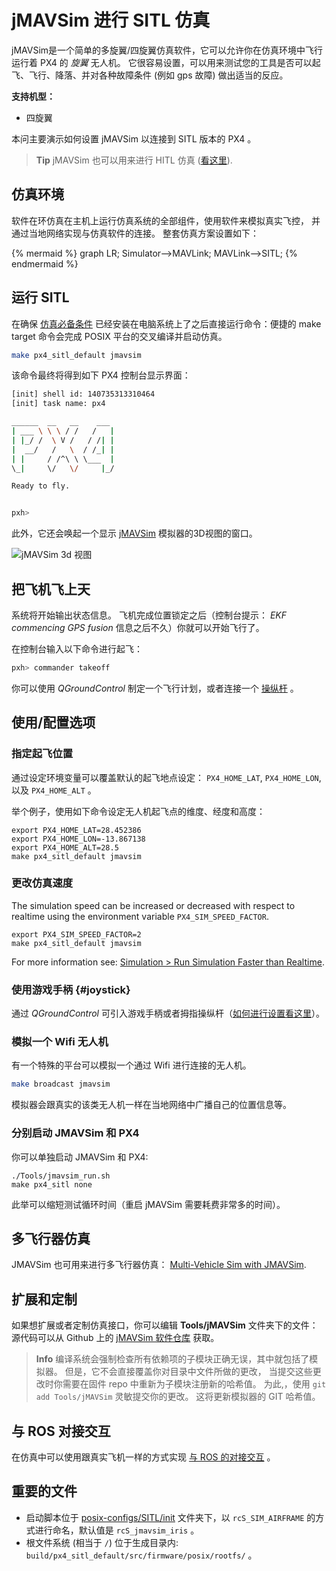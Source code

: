 # jMAVSim 进行 SITL 仿真

jMAVSim是一个简单的多旋翼/四旋翼仿真软件，它可以允许你在仿真环境中飞行运行着 PX4 的 *旋翼* 无人机。 它很容易设置，可以用来测试您的工具是否可以起飞、飞行、降落、并对各种故障条件 (例如 gps 故障) 做出适当的反应。

<strong>支持机型：</strong>

* 四旋翼

本问主要演示如何设置 jMAVSim 以连接到 SITL 版本的 PX4 。

> **Tip** jMAVSim 也可以用来进行 HITL 仿真 ([看这里](../simulation/hitl.md#using-jmavsim-quadrotor)).

## 仿真环境

软件在环仿真在主机上运行仿真系统的全部组件，使用软件来模拟真实飞控， 并通过当地网络实现与仿真软件的连接。 整套仿真方案设置如下：

{% mermaid %} graph LR; Simulator-->MAVLink; MAVLink-->SITL; {% endmermaid %}

## 运行 SITL

在确保 [仿真必备条件](../setup/dev_env.md) 已经安装在电脑系统上了之后直接运行命令：便捷的 make target 命令会完成 POSIX 平台的交叉编译并启动仿真。

```sh
make px4_sitl_default jmavsim
```

该命令最终将得到如下 PX4 控制台显示界面：

```sh
[init] shell id: 140735313310464
[init] task name: px4

______  __   __    ___ 
| ___ \ \ \ / /   /   |
| |_/ /  \ V /   / /| |
|  __/   /   \  / /_| |
| |     / /^\ \ \___  |
\_|     \/   \/     |_/

Ready to fly.


pxh>
```

此外，它还会唤起一个显示 [jMAVSim](https://github.com/PX4/jMAVSim) 模拟器的3D视图的窗口。

![jMAVSim 3d 视图](../../assets/simulation/jmavsim.jpg)

## 把飞机飞上天

系统将开始输出状态信息。 飞机完成位置锁定之后（控制台提示： *EKF commencing GPS fusion* 信息之后不久）你就可以开始飞行了。

在控制台输入以下命令进行起飞：

```sh
pxh> commander takeoff
```

你可以使用 *QGroundControl* 制定一个飞行计划，或者连接一个 [操纵杆](#joystick) 。

## 使用/配置选项

### 指定起飞位置

通过设定环境变量可以覆盖默认的起飞地点设定： `PX4_HOME_LAT`, `PX4_HOME_LON`, 以及 `PX4_HOME_ALT` 。

举个例子，使用如下命令设定无人机起飞点的维度、经度和高度：

    export PX4_HOME_LAT=28.452386
    export PX4_HOME_LON=-13.867138
    export PX4_HOME_ALT=28.5
    make px4_sitl_default jmavsim
    

### 更改仿真速度

The simulation speed can be increased or decreased with respect to realtime using the environment variable `PX4_SIM_SPEED_FACTOR`.

    export PX4_SIM_SPEED_FACTOR=2
    make px4_sitl_default jmavsim
    

For more information see: [Simulation > Run Simulation Faster than Realtime](../simulation/README.md#simulation_speed).

### 使用游戏手柄 {#joystick}

通过 *QGroundControl* 可引入游戏手柄或者拇指操纵杆（[如何进行设置看这里](../simulation/README.md#joystickgamepad-integration)）。

### 模拟一个 Wifi 无人机

有一个特殊的平台可以模拟一个通过 Wifi 进行连接的无人机。

```sh
make broadcast jmavsim
```

模拟器会跟真实的该类无人机一样在当地网络中广播自己的位置信息等。

### 分别启动 JMAVSim 和 PX4

你可以单独启动 JMAVSim 和 PX4:

    ./Tools/jmavsim_run.sh
    make px4_sitl none
    

此举可以缩短测试循环时间（重启 jMAVSim 需要耗费非常多的时间）。

## 多飞行器仿真

JMAVSim 也可用来进行多飞行器仿真： [Multi-Vehicle Sim with JMAVSim](../simulation/multi_vehicle_jmavsim.md).

## 扩展和定制

如果想扩展或者定制仿真接口，你可以编辑 **Tools/jMAVSim** 文件夹下的文件： 源代码可以从 Github 上的 [jMAVSim 软件仓库](https://github.com/px4/jMAVSim) 获取。

> **Info** 编译系统会强制检查所有依赖项的子模块正确无误，其中就包括了模拟器。 但是，它不会直接覆盖你对目录中文件所做的更改， 当提交这些更改时你需要在固件 repo 中重新为子模块注册新的哈希值。 为此,，使用 `git add Tools/jMAVSim` 灵敏提交你的更改。 这将更新模拟器的 GIT 哈希值。

## 与 ROS 对接交互

在仿真中可以使用跟真实飞机一样的方式实现 [与 ROS 的对接交互](../simulation/ros_interface.md) 。

## 重要的文件

* 启动脚本位于 [posix-configs/SITL/init](https://github.com/PX4/Firmware/tree/master/posix-configs/SITL/init) 文件夹下，以 `rcS_SIM_AIRFRAME` 的方式进行命名，默认值是 `rcS_jmavsim_iris` 。
* 根文件系统 (相当于 `/`) 位于生成目录内: `build/px4_sitl_default/src/firmware/posix/rootfs/` 。